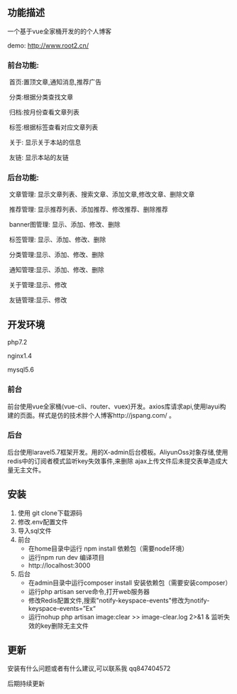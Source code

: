

## 功能描述

一个基于vue全家桶开发的的个人博客

demo: http://www.root2.cn/

### 前台功能:

​	首页:置顶文章,通知消息,推荐广告

​	分类:根据分类查找文章

​	归档:按月份查看文章列表

​	标签:根据标签查看对应文章列表

​	关于: 显示关于本站的信息

​	友链: 显示本站的友链

### 后台功能:

​	文章管理:  显示文章列表、搜索文章、添加文章,修改文章、删除文章

​	推荐管理: 显示推荐列表、添加推荐、修改推荐、删除推荐

​	banner图管理: 显示、添加、修改、删除

​	标签管理: 显示、添加、修改、删除

​	分类管理:显示、添加、修改、删除

​	通知管理:显示、添加、修改、删除

​	关于管理:显示、修改

​	友链管理:显示、修改

## 开发环境

php7.2

nginx1.4

mysql5.6

### 前台

​	前台使用vue全家桶(vue-cli、router、vuex)开发。axios库请求api,使用layui构建的页面。样式是仿的技术胖个人博客http://jspang.com/ 。

### 后台

​	后台使用laravel5.7框架开发。用的X-admin后台模板。AliyunOss对象存储,使用redis中的订阅者模式监听key失效事件,来删除 ajax上传文件后未提交表单造成大量无主文件。



## 安装

1. 使用 git clone下载源码
2. 修改.env配置文件
3. 导入sql文件
4. 前台
   - 在home目录中运行 npm install 依赖包（需要node环境）
   - 运行npm run dev 编译项目
   - http://localhost:3000
5. 后台
   - 在admin目录中运行composer install 安装依赖包（需要安装composer）
   - 运行php artisan serve命令,打开web服务器
   - 修改Redis配置文件,搜索"notify-keyspace-events"修改为notify-keyspace-events=”Ex“
   - 运行nohup php artisan image:clear >> image-clear.log 2>&1 & 监听失效的key删除无主文件

## 更新

安装有什么问题或者有什么建议,可以联系我 qq847404572

后期持续更新



​	

​	

​	
